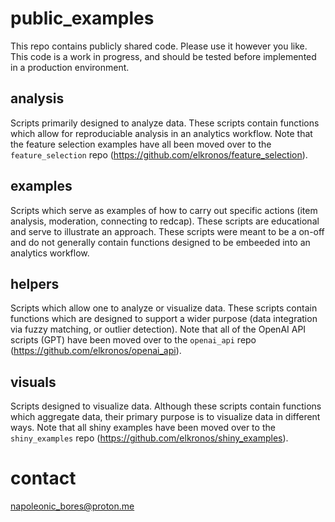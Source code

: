 # public_examples
This repo contains publicly shared code. Please use it however you like. This code is a work in progress, and should be tested before implemented in a production environment.

## analysis
Scripts primarily designed to analyze data. These scripts contain functions which allow for reproduciable analysis in an analytics workflow. Note that the feature selection examples have all been moved over to the `feature_selection` repo (https://github.com/elkronos/feature_selection).

## examples
Scripts which serve as examples of how to carry out specific actions (item analysis, moderation, connecting to redcap). These scripts are educational and serve to illustrate an approach. These scripts were meant to be a on-off and do not generally contain functions designed to be embeeded into an analytics workflow.

## helpers
Scripts which allow one to analyze or visualize data. These scripts contain functions which are designed to support a wider purpose (data integration via fuzzy matching, or outlier detection). Note that all of the OpenAI API scripts (GPT) have been moved over to the `openai_api` repo (https://github.com/elkronos/openai_api). 

## visuals
Scripts designed to visualize data. Although these scripts contain functions which aggregate data, their primary purpose is to visualize data in different ways. Note that all shiny examples have been moved over to the `shiny_examples` repo (https://github.com/elkronos/shiny_examples).

# contact
napoleonic_bores@proton.me

